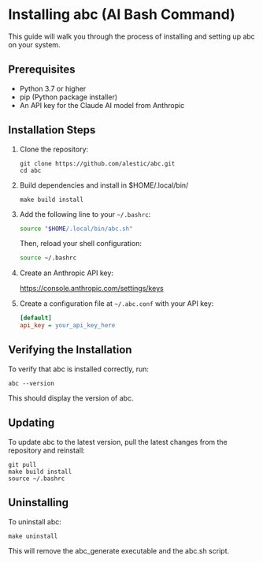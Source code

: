 # Installing abc (AI Bash Command)

This guide will walk you through the process of installing and setting up abc on your system.

## Prerequisites

- Python 3.7 or higher
- pip (Python package installer)
- An API key for the Claude AI model from Anthropic

## Installation Steps

1. Clone the repository:
   ```
   git clone https://github.com/alestic/abc.git
   cd abc
   ```

2. Build dependencies and install in $HOME/.local/bin/

   ```
   make build install
   ```

3. Add the following line to your `~/.bashrc`:

   ```bash
   source "$HOME/.local/bin/abc.sh"
   ```

   Then, reload your shell configuration:

   ```bash
   source ~/.bashrc
   ```

4. Create an Anthropic API key:

   https://console.anthropic.com/settings/keys

5. Create a configuration file at `~/.abc.conf` with your API key:
   ```ini
   [default]
   api_key = your_api_key_here
   ```

## Verifying the Installation

To verify that abc is installed correctly, run:

```
abc --version
```

This should display the version of abc.

## Updating

To update abc to the latest version, pull the latest changes from the repository and reinstall:

```
git pull
make build install
source ~/.bashrc
```

## Uninstalling

To uninstall abc:

```
make uninstall
```

This will remove the abc_generate executable and the abc.sh script.